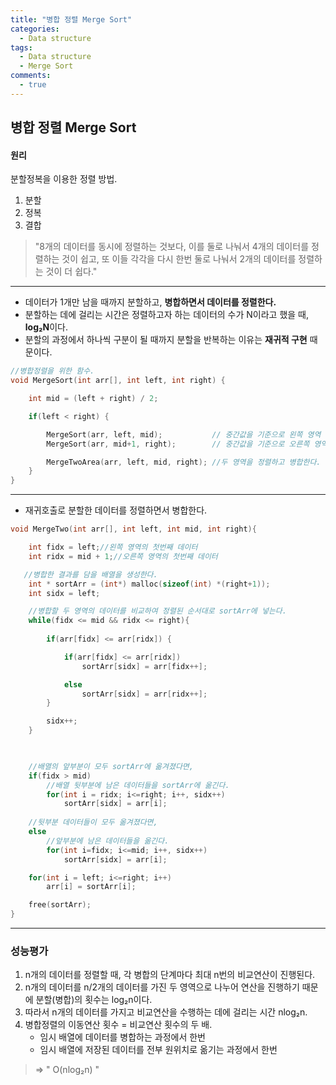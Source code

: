 ```yaml
---
title: "병합 정렬 Merge Sort"
categories:
  - Data structure
tags:
  - Data structure
  - Merge Sort
comments:
  - true
---
```


## 병합 정렬 Merge Sort

#### 원리
분할정복을 이용한 정렬 방법.<br>

1. 분할
2. 정복
3. 결합

>"8개의 데이터를 동시에 정렬하는 것보다, 이를 둘로 나눠서 4개의 데이터를 정렬하는 것이 쉽고, 또 이들 각각을 다시 한번 둘로 나눠서 2개의 데이터를 정렬하는 것이 더 쉽다."

---

- 데이터가 1개만 남을 때까지 분할하고, <b>병합하면서 데이터를 정렬한다.</b>
- 분할하는 데에 걸리는 시간은 정렬하고자 하는 데이터의 수가 N이라고 했을 때, <b>log₂N</b>이다.
- 분할의 과정에서 하나씩 구분이 될 때까지 분할을 반복하는 이유는 <b>재귀적 구현</b> 때문이다.

```cpp
//병합정렬을 위한 함수.
void MergeSort(int arr[], int left, int right) {

    int mid = (left + right) / 2;

    if(left < right) {

        MergeSort(arr, left, mid);           // 중간값을 기준으로 왼쪽 영역
        MergeSort(arr, mid+1, right);        // 중간값을 기준으로 오른쪽 영역

        MergeTwoArea(arr, left, mid, right); //두 영역을 정렬하고 병합한다.
    }
}

```

---

- 재귀호출로 분할한 데이터를 정렬하면서 병합한다.



```cpp
void MergeTwo(int arr[], int left, int mid, int right){

    int fidx = left;//왼쪽 영역의 첫번째 데이터
    int ridx = mid + 1;//오른쪽 영역의 첫번째 데이터

   //병합한 결과를 담을 배열을 생성한다.
    int * sortArr = (int*) malloc(sizeof(int) *(right+1));
    int sidx = left;

    //병합할 두 영역의 데이터를 비교하여 정렬된 순서대로 sortArr에 넣는다.
    while(fidx <= mid && ridx <= right){
        
        if(arr[fidx] <= arr[ridx]) {

            if(arr[fidx] <= arr[ridx])
                sortArr[sidx] = arr[fidx++];

            else
                sortArr[sidx] = arr[ridx++];
        }

        sidx++;
    }


 
    //배열의 앞부분이 모두 sortArr에 옮겨졌다면,
    if(fidx > mid)
        //배열 뒷부분에 남은 데이터들을 sortArr에 옮긴다.
        for(int i = ridx; i<=right; i++, sidx++)
            sortArr[sidx] = arr[i];
    
    //뒷부분 데이터들이 모두 옮겨졌다면,
    else
        //앞부분에 남은 데이터들을 옮긴다.
        for(int i=fidx; i<=mid; i++, sidx++)
            sortArr[sidx] = arr[i];

    for(int i = left; i<=right; i++)
        arr[i] = sortArr[i];

    free(sortArr);
}
```

---

### 성능평가

1. n개의 데이터를 정렬할 때, 각 병합의 단계마다 최대 n번의 비교연산이 진행된다.
2. n개의 데이터를 n/2개의 데이터를 가진 두 영역으로 나누어 연산을 진행하기 때문에 분할(병합)의 횟수는 log₂n이다.
3. 따라서 n개의 데이터를 가지고 비교연산을 수행하는 데에 걸리는 시간 nlog₂n.
4. 병합정렬의 이동연산 횟수 = 비교연산 횟수의 두 배.
   - 임시 배열에 데이터를 병합하는 과정에서 한번
   - 임시 배열에 저장된 데이터를 전부 원위치로 옮기는 과정에서 한번
> => " O(nlog₂n) "
